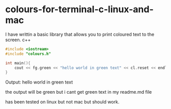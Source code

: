 # colours-for-terminal-c-linux-and-mac
I have writtin a basic library that allows you to print coloured text to the screen.
c++
```c++
#include <iostream>
#include "colours.h"

int main(){
    cout << fg.green << "hello world in green text" << cl.reset << endl;  
}
```
Output:
hello world in green text

the output will be green but i cant get green text in my readme.md file

has been tested on linux but not mac but should work.
